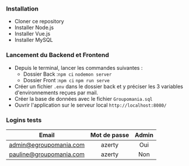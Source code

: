 ### Installation

* Cloner ce repository
* Installer Node.js
* Installer Vue.js
* Installer MySQL

### Lancement du Backend et Frontend

* Depuis le terminal, lancer les commandes suivantes :
  * Dossier Back :```npm ci``` ```nodemon server```
  * Dossier Front :```npm ci``` ```npm run serve```
* Créer un fichier ```.env``` dans le dossier back et y préciser les 3 variables d'environnements reçues par mail.
* Créer la base de données avec le fichier ```Groupomania.sql```
* Ouvrir l'application sur le serveur local ```http://localhost:8080/```

### Logins tests

| Email                   | Mot de passe  | Admin |
| :----------------:      |:------------: |:-----:|
| admin@egroupomania.com  | azerty        | Oui   |
| pauline@groupomania.com | azerty        | Non   |